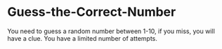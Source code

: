 # Guess-the-Correct-Number
You need to guess a random number between 1-10, if you miss, you will have a clue.
You have a limited number of attempts.
